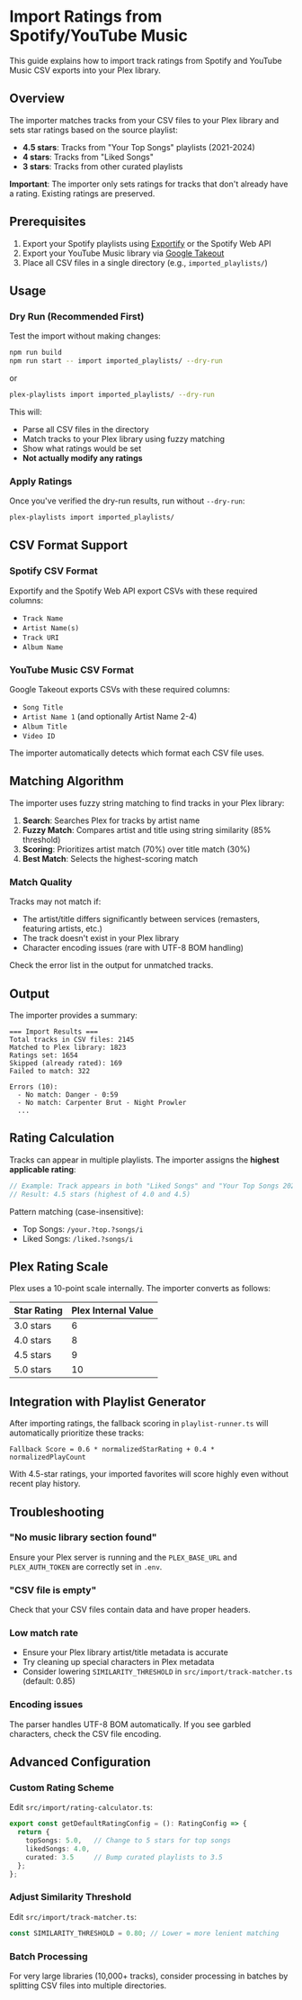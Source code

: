 # Import Ratings from Spotify/YouTube Music

This guide explains how to import track ratings from Spotify and YouTube Music CSV exports into your Plex library.

## Overview

The importer matches tracks from your CSV files to your Plex library and sets star ratings based on the source playlist:

- **4.5 stars**: Tracks from "Your Top Songs" playlists (2021-2024)
- **4 stars**: Tracks from "Liked Songs"
- **3 stars**: Tracks from other curated playlists

**Important**: The importer only sets ratings for tracks that don't already have a rating. Existing ratings are preserved.

## Prerequisites

1. Export your Spotify playlists using [Exportify](https://exportify.net) or the Spotify Web API
2. Export your YouTube Music library via [Google Takeout](https://takeout.google.com)
3. Place all CSV files in a single directory (e.g., `imported_playlists/`)

## Usage

### Dry Run (Recommended First)

Test the import without making changes:

```bash
npm run build
npm run start -- import imported_playlists/ --dry-run
```

or

```bash
plex-playlists import imported_playlists/ --dry-run
```

This will:
- Parse all CSV files in the directory
- Match tracks to your Plex library using fuzzy matching
- Show what ratings would be set
- **Not actually modify any ratings**

### Apply Ratings

Once you've verified the dry-run results, run without `--dry-run`:

```bash
plex-playlists import imported_playlists/
```

## CSV Format Support

### Spotify CSV Format
Exportify and the Spotify Web API export CSVs with these required columns:
- `Track Name`
- `Artist Name(s)`
- `Track URI`
- `Album Name`

### YouTube Music CSV Format
Google Takeout exports CSVs with these required columns:
- `Song Title`
- `Artist Name 1` (and optionally Artist Name 2-4)
- `Album Title`
- `Video ID`

The importer automatically detects which format each CSV file uses.

## Matching Algorithm

The importer uses fuzzy string matching to find tracks in your Plex library:

1. **Search**: Searches Plex for tracks by artist name
2. **Fuzzy Match**: Compares artist and title using string similarity (85% threshold)
3. **Scoring**: Prioritizes artist match (70%) over title match (30%)
4. **Best Match**: Selects the highest-scoring match

### Match Quality

Tracks may not match if:
- The artist/title differs significantly between services (remasters, featuring artists, etc.)
- The track doesn't exist in your Plex library
- Character encoding issues (rare with UTF-8 BOM handling)

Check the error list in the output for unmatched tracks.

## Output

The importer provides a summary:

```
=== Import Results ===
Total tracks in CSV files: 2145
Matched to Plex library: 1823
Ratings set: 1654
Skipped (already rated): 169
Failed to match: 322

Errors (10):
  - No match: Danger - 0:59
  - No match: Carpenter Brut - Night Prowler
  ...
```

## Rating Calculation

Tracks can appear in multiple playlists. The importer assigns the **highest applicable rating**:

```typescript
// Example: Track appears in both "Liked Songs" and "Your Top Songs 2024"
// Result: 4.5 stars (highest of 4.0 and 4.5)
```

Pattern matching (case-insensitive):
- Top Songs: `/your.?top.?songs/i`
- Liked Songs: `/liked.?songs/i`

## Plex Rating Scale

Plex uses a 10-point scale internally. The importer converts as follows:

| Star Rating | Plex Internal Value |
|-------------|---------------------|
| 3.0 stars   | 6                   |
| 4.0 stars   | 8                   |
| 4.5 stars   | 9                   |
| 5.0 stars   | 10                  |

## Integration with Playlist Generator

After importing ratings, the fallback scoring in `playlist-runner.ts` will automatically prioritize these tracks:

```
Fallback Score = 0.6 * normalizedStarRating + 0.4 * normalizedPlayCount
```

With 4.5-star ratings, your imported favorites will score highly even without recent play history.

## Troubleshooting

### "No music library section found"
Ensure your Plex server is running and the `PLEX_BASE_URL` and `PLEX_AUTH_TOKEN` are correctly set in `.env`.

### "CSV file is empty"
Check that your CSV files contain data and have proper headers.

### Low match rate
- Ensure your Plex library artist/title metadata is accurate
- Try cleaning up special characters in Plex metadata
- Consider lowering `SIMILARITY_THRESHOLD` in `src/import/track-matcher.ts` (default: 0.85)

### Encoding issues
The parser handles UTF-8 BOM automatically. If you see garbled characters, check the CSV file encoding.

## Advanced Configuration

### Custom Rating Scheme

Edit `src/import/rating-calculator.ts`:

```typescript
export const getDefaultRatingConfig = (): RatingConfig => {
  return {
    topSongs: 5.0,   // Change to 5 stars for top songs
    likedSongs: 4.0,
    curated: 3.5     // Bump curated playlists to 3.5
  };
};
```

### Adjust Similarity Threshold

Edit `src/import/track-matcher.ts`:

```typescript
const SIMILARITY_THRESHOLD = 0.80; // Lower = more lenient matching
```

### Batch Processing

For very large libraries (10,000+ tracks), consider processing in batches by splitting CSV files into multiple directories.
